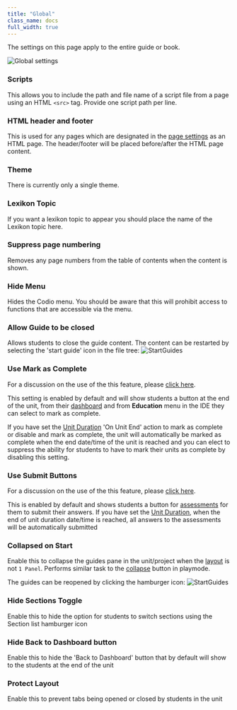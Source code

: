```yaml
---
title: "Global"
class_name: docs
full_width: true
---
```


The settings on this page apply to the entire guide or book.

<img alt="Global settings" src="/img/docs/guides/globalsettings.png" class="simple"/>

### Scripts
This allows you to include the path and file name of a script file from a page using an HTML `<src>` tag. Provide one script path per line.

### HTML header and footer
This is used for any pages which are designated in the [page settings](/docs/content/authoring/page-edit/edit-html) as an HTML page. The header/footer will be placed before/after the HTML page content.

### Theme
There is currently only a single theme.

### Lexikon Topic
If you want a lexikon topic to appear you should place the name of the Lexikon topic here.

### Suppress page numbering
Removes any page numbers from the table of contents when the content is shown.

### Hide Menu
Hides the Codio menu. You should be aware that this will prohibit access to functions that are accessible via the menu.

### Allow Guide to be closed
Allows students to close the guide content. The content can be restarted by selecting the 'start guide' icon in the file tree:
<img alt="StartGuides" src="/img/docs/guides/startguides.png" class="simple"/>

### Use Mark as Complete
For a discussion on the use of the this feature, please [click here](/docs/content/authoring/assessments/submitcomplete).

This setting is enabled by default and will show students a button at the end of the unit, from their [dashboard](/docs/dashboard/student/myclassroom/) and from **Education** menu in the IDE they can select to mark as complete.

If you have set the [Unit Duration](/docs/classes/unitmanagement/settings-info/unit-duration/) 'On Unit End' action to mark as complete or disable and mark as complete, the unit will automatically be marked as complete when the end date/time of the unit is reached and you can elect to suppress the ability for students to have to mark their units as complete by disabling this setting.


### Use Submit Buttons
For a discussion on the use of the this feature, please [click here](/docs/content/authoring/assessments/submitcomplete).

This is enabled by default and shows students a button for [assessments](/docs/content/authoring/assessments/) for them to submit their answers.
If you have set the [Unit Duration](/docs/classes/unitmanagement/settings-info/unit-duration/), when the end of unit duration date/time is reached, all answers to the assessments will be automatically submitted

<a name="guidescollapse"></a>

### Collapsed on Start
Enable this to collapse the guides pane in the unit/project when the [layout](/docs/content/authoring/settings-actions/page/) is not `1 Panel`. Performs similar task to the [collapse](/docs/content/authoring/playmode/) button in playmode. 

The guides can be reopened by clicking the hamburger icon:
<img alt="StartGuides" src="/img/docs/openguides.png" class="simple"/>

### Hide Sections Toggle
Enable this to hide the option for students to switch sections using the Section list hamburger icon

### Hide Back to Dashboard button
Enable this to hide the 'Back to Dashboard' button that by default will show to the students at the end of the unit

<a name="guidesprotect"></a>
### Protect Layout
Enable this to prevent tabs being opened or closed by students in the unit